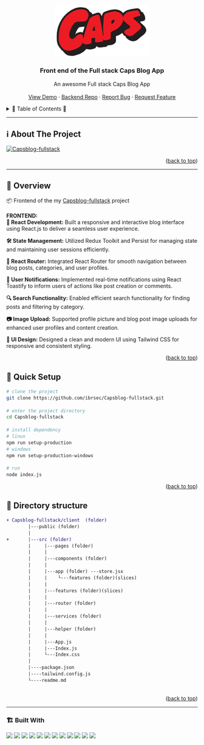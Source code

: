 <a name="readme-top"></a>
 
 
<!-- PROJECT LOGO -->
<br />
<div align="center">
   
  <a href="https://github.com/ibrsec/Capsblog-fullstack/tree/main/client">
    <img src="./public/logo.png" alt="Logo" width="250"   >
  </a>

  <h3 align="center">Front end of the Full stack Caps Blog App</h3>

  <p align="center">
    An awesome Full stack Caps Blog App
    <!-- <a href="https://github.com/ibrsec/stock-app"><strong>Explore the docs »</strong></a> -->
    <br />
    <br />
    <a href="https://capsblog-fs-express-react.onrender.com">View Demo</a>
    ·
    <a href="https://github.com/ibrsec/Capsblog-fullstack">Backend Repo</a>
    ·
    <a href="https://github.com/ibrsec/Capsblog-fullstack/issues">Report Bug</a>
    ·
    <a href="https://github.com/ibrsec/Capsblog-fullstack/issues">Request Feature</a>
  </p>
</div>



<!-- TABLE OF CONTENTS -->
<details>
  <summary>📎 Table of Contents 📎 </summary>
  <ol>
    <li><a href="#about-the-project">About The Project</a></li>
     <!-- <li><a href="#figma">Figma</a></li> -->
     <li><a href="#overview">Overview</a></li>
     <li><a href="#quick-setup">Quick Setup</a></li>
     <li><a href="#directory-structure">Directory structure</a></li>
     <li><a href="#built-with">Built With</a></li>
    <!-- <li>
      <a href="#getting-started">Getting Started</a>
      <ul>
        <li><a href="#prerequisites">Prerequisites</a></li>
        <li><a href="#installation">Installation</a></li>
      </ul>
    </li>
    <li><a href="#usage">Usage</a></li>
    <li><a href="#roadmap">Roadmap</a></li>
    <li><a href="#contributing">Contributing</a></li>
    <li><a href="#license">License</a></li>
    <li><a href="#contact">Contact</a></li>
    <li><a href="#acknowledgments">Acknowledgments</a></li> -->

    
  </ol>
</details>





---

<!-- ABOUT THE PROJECT -->
<a name="about-the-project"></a>
## ℹ️ About The Project

[![Capsblog-fullstack](./public/project.gif)](https://capsblog-fs-express-react.onrender.com)




<p align="right">(<a href="#readme-top">back to top</a>)</p>


---

<!-- ## Figma 

<a href="https://www.figma.com/file/ePyCHKsx2ODB32uLgyUEEd/bootstrap-home-page?type=design&node-id=0%3A1&mode=design&t=edDzadCB9Ev5FS1a-1">Figma Link</a>  

  <p align="right">(<a href="#readme-top">back to top</a>)</p>




--- -->
<a name="overview"></a>
## 👀 Overview

📦 Frontend of the my [Capsblog-fullstack](https://github.com/ibrsec/Capsblog-fullstack) project </br></br>
<b>FRONTEND:</b> </br>
<b>🎯 React Development:</b>  Built a responsive and interactive blog interface using React.js to deliver a seamless user experience.

<b>🛠 State Management:</b>  Utilized Redux Toolkit and Persist for managing state and maintaining user sessions efficiently.

<b>🚀 React Router:</b>  Integrated React Router for smooth navigation between blog posts, categories, and user profiles.

<b>🔔 User Notifications:</b>  Implemented real-time notifications using React Toastify to inform users of actions like post creation or comments.

<b>🔍 Search Functionality:</b>  Enabled efficient search functionality for finding posts and filtering by category.

<b>📷 Image Upload:</b>  Supported profile picture and blog post image uploads for enhanced user profiles and content creation.

<b>🎨 UI Design:</b>  Designed a clean and modern UI using Tailwind CSS for responsive and consistent styling.


<p align="right">(<a href="#readme-top">back to top</a>)</p>


<a name="quick-setup"></a>
## 🛫 Quick Setup

```sh
# clone the project
git clone https://github.com/ibrsec/Capsblog-fullstack.git

# enter the project directory
cd Capsblog-fullstack

# install dependency
# linux
npm run setup-production
# windows
npm run setup-production-windows

# run
node index.js

```

<p align="right">(<a href="#readme-top">back to top</a>)</p>


<!-- ## 🐞 Debug

![Capsblog-fullstack.gif](/Capsblog-fullstack.gif) -->








<a name="directory-structure"></a>
## 📂 Directory structure 

```diff
+ Capsblog-fullstack/client  (folder)   
        |---public (folder) 
        |                
+       |---src (folder) 
        |     |---pages (folder)       
        |     |           
        |     |---components (folder) 
        |     |    
        |     |---app (folder) ---store.jsx            
        |     |    └---features (folder)(slices)     
        |     |          
        |     |---features (folder)(slices)        
        |     |          
        |     |---router (folder)         
        |     |          
        |     |---services (folder)              
        |     |          
        |     |---helper (folder)          
        |     |          
        |     |---App.js 
        |     |---Index.js
        |     └---Index.css
        |      
        |----package.json 
        |----tailwind.config.js 
        └----readme.md 
        
```

<p align="right">(<a href="#readme-top">back to top</a>)</p>

---

<a name="built-with"></a>
### 🏗️ Built With

 
<!-- https://dev.to/envoy_/150-badges-for-github-pnk  search skills-->


 <img src="https://img.shields.io/badge/HTML-239120?style=for-the-badge&logo=html5&logoColor=white">
 <img src="https://img.shields.io/badge/CSS-239120?&style=for-the-badge&logo=css3&logoColor=white&color=red"> 
 <img src="https://img.shields.io/badge/JavaScript-F7DF1E?style=for-the-badge&logo=javascript&logoColor=black"> 
 <!-- <img src="https://img.shields.io/badge/Bootstrap-563D7C?style=for-the-badge&logo=bootstrap&logoColor=white">  -->
 <!-- <img src="https://img.shields.io/badge/Sass-CC6699?style=for-the-badge&logo=sass&logoColor=white">  -->
 <!-- <img src="https://img.shields.io/badge/Vite-AB4BFE?style=for-the-badge&logo=vite&logoColor=FFC920">  -->
 <img src="https://img.shields.io/badge/React-20232A?style=for-the-badge&logo=react&logoColor=61DAFB"> 
 <img src="https://img.shields.io/badge/React_Router-CA4245?style=for-the-badge&logo=react-router&logoColor=white"> 

 <img src="https://img.shields.io/badge/Redux-593D88?style=for-the-badge&logo=redux&logoColor=white"> 
 <img src="https://img.shields.io/badge/Redux Toolkit-593D88?style=for-the-badge&logo=redux&logoColor=white"> 
 <img src="https://img.shields.io/badge/Redux--Persist -593D88?style=for-the-badge&logo=redux&logoColor=white"> 
 <!-- <img src="https://img.shields.io/badge/Context API-593D88?style=for-the-badge&logo=context&logoColor=white">  -->


 <img src="https://img.shields.io/badge/Axios-593D88?style=for-the-badge&logo=axios&logoColor=white"> 
 <img src="https://img.shields.io/badge/Tailwind_CSS-38B2AC?style=for-the-badge&logo=tailwind-css&logoColor=white"> 

 <!-- <img src="https://img.shields.io/badge/Material--UI-0081CB?style=for-the-badge&logo=material-ui&logoColor=white">  -->
 <!-- <img src="https://img.shields.io/badge/Formik-172B4D?style=for-the-badge&logo=formik&logoColor=white">  -->
 <!-- <img src="https://img.shields.io/badge/Yup-172B4D?style=for-the-badge&logo=yup&logoColor=white">  -->
 <img src="https://img.shields.io/badge/Toastify-45CC11?style=for-the-badge&logo=toastify-ui&logoColor=white"> 
 <img src="https://img.shields.io/badge/react_icons-black?style=for-the-badge&logo=react-icons-ui&logoColor=white"> 
 
